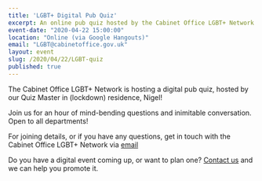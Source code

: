 ```yaml
---
title: 'LGBT+ Digital Pub Quiz'
excerpt: An online pub quiz hosted by the Cabinet Office LGBT+ Network.
event-date: "2020-04-22 15:00:00"
location: "Online (via Google Hangouts)"
email: "LGBT@cabinetoffice.gov.uk"
layout: event
slug: /2020/04/22/LGBT-quiz
published: true
---
```


The Cabinet Office LGBT+ Network is hosting a digital pub quiz, hosted by our Quiz Master in (lockdown) residence, Nigel! 

Join us for an hour of mind-bending questions and inimitable conversation. Open to all departments!

For joining details, or if you have any questions, get in touch with the Cabinet Office LGBT+ Network via [email](mailto:LGBT@cabinetoffice.gov.uk)

Do you have a digital event coming up, or want to plan one? [Contact us](/about/contact-us/) and we can help you promote it.
